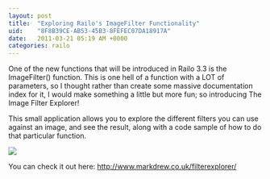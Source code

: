 ```yaml
---
layout: post
title:  "Exploring Railo's ImageFilter Functionality"
uid:	"8F8B39CE-AB53-45B3-8FEFEC07DA18917A"
date:   2011-03-21 05:19 AM +0000
categories: railo
---
```

<p>
One of the new functions that will be introduced in Railo 3.3 is the ImageFilter() function. This is one hell of a function with a LOT of parameters, so I thought rather than create some massive documentation index for it, I would make something a little but more fun; so introducing The Image Filter Explorer!
</p>
<p>
This small application allows you to explore the different filters you can use against an image, and see the result, along with a code sample of how to do that particular function. 
</p>
<p>
	<a href="http://www.markdrew.co.uk/filterexplorer/">
	<img src="http://www.markdrew.co.uk/blog/enclosures/filterExplorer_meidum.png" border="0">
	</a>
</p>

<p>
You can check it out here: <a href="http://www.markdrew.co.uk/filterexplorer/" title="Filter Explorer">http://www.markdrew.co.uk/filterexplorer/</a>
</p>
